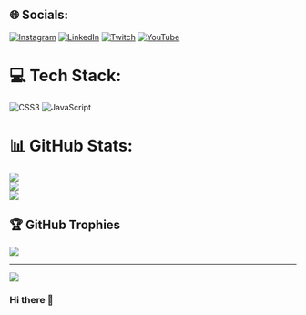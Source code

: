 
## 🌐 Socials:
[![Instagram](https://img.shields.io/badge/Instagram-%23E4405F.svg?logo=Instagram&logoColor=white)](https://instagram.com/Zakreble) [![LinkedIn](https://img.shields.io/badge/LinkedIn-%230077B5.svg?logo=linkedin&logoColor=white)](https://linkedin.com/in/Zakreble) [![Twitch](https://img.shields.io/badge/Twitch-%239146FF.svg?logo=Twitch&logoColor=white)](https://twitch.tv/Zakreble) [![YouTube](https://img.shields.io/badge/YouTube-%23FF0000.svg?logo=YouTube&logoColor=white)](https://youtube.com/@UCYNOi5XavU5MnxTYmpI6Fvw) 

# 💻 Tech Stack:
![CSS3](https://img.shields.io/badge/css3-%231572B6.svg?style=plastic&logo=css3&logoColor=white) ![JavaScript](https://img.shields.io/badge/javascript-%23323330.svg?style=plastic&logo=javascript&logoColor=%23F7DF1E)
# 📊 GitHub Stats:
![](https://github-readme-stats.vercel.app/api?username=Zakreble&theme=dark&hide_border=false&include_all_commits=false&count_private=false)<br/>
![](https://github-readme-streak-stats.herokuapp.com/?user=Zakreble&theme=dark&hide_border=false)<br/>
![](https://github-readme-stats.vercel.app/api/top-langs/?username=Zakreble&theme=dark&hide_border=false&include_all_commits=false&count_private=false&layout=compact)

## 🏆 GitHub Trophies
![](https://github-profile-trophy.vercel.app/?username=Zakreble&theme=gitdimmed&no-frame=true&no-bg=true&margin-w=4)

---
[![](https://visitcount.itsvg.in/api?id=Zakreble&icon=5&color=1)](https://visitcount.itsvg.in)

<!-- Proudly created with GPRM ( https://gprm.itsvg.in ) -->

### Hi there 👋

<!--
**Zakreble/Zakreble** is a ✨ _special_ ✨ repository because its `README.md` (this file) appears on your GitHub profile.

Here are some ideas to get you started:

- 🔭 I’m currently working on ...
- 🌱 I’m currently learning ...
- 👯 I’m looking to collaborate on ...
- 🤔 I’m looking for help with ...
- 💬 Ask me about ...
- 📫 How to reach me: ...
- 😄 Pronouns: ...
- ⚡ Fun fact: ...
-->
